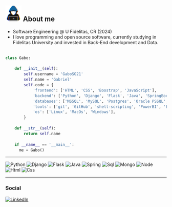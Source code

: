 ## <picture><img src = "https://github.com/0xAbdulKhalid/0xAbdulKhalid/raw/main/assets/mdImages/about_me.gif" width = 50px></picture> **About me**

* Software Engineering @ U Fidelitas, CR (2024)
* I love programming and open source software, currently studying in Fidelitas University and invested in Back-End development and Data.

```python

class Gabo:

    def __init__(self):
        self.username = 'GaboSO21'
        self.name = 'Gabriel'
        self.code = {
            'frontend': ['HTML', 'CSS', 'Boostrap', 'JavaScript'],
            'backend': ['Python', 'Django', 'Flask', 'Java', 'SpringBoot', 'NodeJS'],
            'databases': ['MSSQL', 'MySQL', 'Postgres', 'Oracle PSSQL', 'Mongo'],
            'tools': ['git', 'GitHub', 'shell-scripting', 'PowerBI', 'Excel'],
            'os': ['Linux', 'MacOs', 'Windows'],
        }

    def __str__(self):
        return self.name
        
    if __name__ == '__main__':
      me = Gabo()
```

<div> 
<hr>
  <img src="https://img.shields.io/badge/Python-1572B6?style=for-the-badge&logo=python&logoColor=white" alt="Python">
  <img src="https://img.shields.io/badge/Django-1572B6?style=for-the-badge&logo=django&logoColor=white" alt="Django">
  <img src="https://img.shields.io/badge/Flask-1572B6?style=for-the-badge&logo=flask&logoColor=white" alt="Flask">
  <img src="https://img.shields.io/badge/Java-ED8B00?style=for-the-badge&logo=openjdk&logoColor=white" alt="Java">
  <img src="https://img.shields.io/badge/Spring-6DB33F?style=for-the-badge&logo=spring&logoColor=white" alt="Spring">
  <img src="https://img.shields.io/badge/MySQL-00000F?style=for-the-badge&logo=mysql&logoColor=white" alt="Sql">
  <img src="https://img.shields.io/badge/MongoDB-4EA94B?style=for-the-badge&logo=mongodb&logoColor=white" alt="Mongo">
  <img src="https://img.shields.io/badge/Node.js-43853D?style=for-the-badge&logo=node.js&logoColor=white" alt="Node">
  <img src="https://img.shields.io/badge/HTML5-E34F26?style=for-the-badge&logo=html5&logoColor=white" alt="Html">
  <img src="https://img.shields.io/badge/CSS3-1572B6?style=for-the-badge&logo=css3&logoColor=white" alt="Css">
  </div>
<hr>

<h3 align="left"> Social </h3>

<div align="left">
  <a href="https://www.linkedin.com/in/gabriel-s-aba494115/" target="_blank"><img src="https://img.shields.io/badge/LinkedIn-%230077B5.svg?&style=flat-square&logo=linkedin&logoColor=white" alt="LinkedIn"></a>
<!--<a href="https://www.instagram.com/absphreak" target="_blank"><img src="https://img.shields.io/badge/Instagram-%23E4405F.svg?&style=flat-square&logo=instagram&logoColor=white" alt="Instagram"></a>
<a href="https://www.facebook.com/originalphreak" target="_blank"><img src="https://img.shields.io/badge/Facebook-%231877F2.svg?&style=flat-square&logo=facebook&logoColor=white" alt="Facebook"></a>
<a href="https://open.spotify.com/user/0170agi99s5hh187g7mtz245b" target="_blank"><img src="https://img.shields.io/badge/Spotify-%231ED760.svg?&style=flat-square&logo=spotify&logoColor=white" alt="Spotify"></a>
<a href="https://dev.to/ABSphreak" target="_blank"><img src="https://img.shields.io/badge/DEV-%230A0A0A.svg?&style=flat-square&logo=DEV.to&logoColor=white" alt="DEV.to"></a>
</div>




